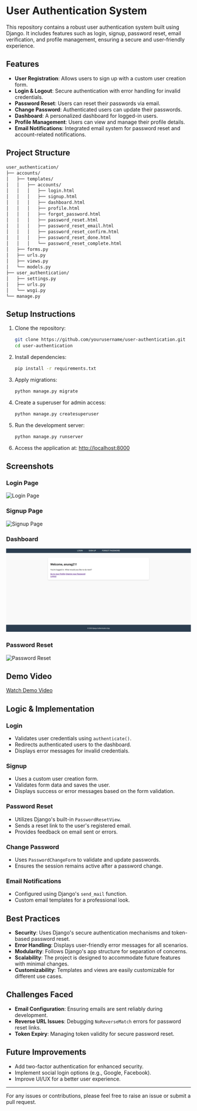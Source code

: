 # User Authentication System

This repository contains a robust user authentication system built using Django. It includes features such as login, signup, password reset, email verification, and profile management, ensuring a secure and user-friendly experience.

## Features

- **User Registration**: Allows users to sign up with a custom user creation form.
- **Login & Logout**: Secure authentication with error handling for invalid credentials.
- **Password Reset**: Users can reset their passwords via email.
- **Change Password**: Authenticated users can update their passwords.
- **Dashboard**: A personalized dashboard for logged-in users.
- **Profile Management**: Users can view and manage their profile details.
- **Email Notifications**: Integrated email system for password reset and account-related notifications.

## Project Structure

```
user_authentication/
├── accounts/
│   ├── templates/
│   │   ├── accounts/
│   │   │   ├── login.html
│   │   │   ├── signup.html
│   │   │   ├── dashboard.html
│   │   │   ├── profile.html
│   │   │   ├── forgot_password.html
│   │   │   ├── password_reset.html
│   │   │   ├── password_reset_email.html
│   │   │   ├── password_reset_confirm.html
│   │   │   ├── password_reset_done.html
│   │   │   └── password_reset_complete.html
│   ├── forms.py
│   ├── urls.py
│   ├── views.py
│   └── models.py
├── user_authentication/
│   ├── settings.py
│   ├── urls.py
│   └── wsgi.py
└── manage.py
```

## Setup Instructions

1. Clone the repository:
   ```bash
   git clone https://github.com/yourusername/user-authentication.git
   cd user-authentication
   ```

2. Install dependencies:
   ```bash
   pip install -r requirements.txt
   ```

3. Apply migrations:
   ```bash
   python manage.py migrate
   ```

4. Create a superuser for admin access:
   ```bash
   python manage.py createsuperuser
   ```

5. Run the development server:
   ```bash
   python manage.py runserver
   ```

6. Access the application at:
   [http://localhost:8000](http://localhost:8000)

## Screenshots

### Login Page
![Login Page](screenshots/login_page.png)

### Signup Page
![Signup Page](screenshots/signup_page.png)

### Dashboard
![Dashboard](screenshots/dashboard.png)

### Password Reset
![Password Reset](screenshots/password_reset.png)

## Demo Video

[Watch Demo Video](demo/demo_video.mp4)

## Logic & Implementation

### Login
- Validates user credentials using `authenticate()`.
- Redirects authenticated users to the dashboard.
- Displays error messages for invalid credentials.

### Signup
- Uses a custom user creation form.
- Validates form data and saves the user.
- Displays success or error messages based on the form validation.

### Password Reset
- Utilizes Django's built-in `PasswordResetView`.
- Sends a reset link to the user's registered email.
- Provides feedback on email sent or errors.

### Change Password
- Uses `PasswordChangeForm` to validate and update passwords.
- Ensures the session remains active after a password change.

### Email Notifications
- Configured using Django's `send_mail` function.
- Custom email templates for a professional look.

## Best Practices

- **Security**: Uses Django's secure authentication mechanisms and token-based password reset.
- **Error Handling**: Displays user-friendly error messages for all scenarios.
- **Modularity**: Follows Django's app structure for separation of concerns.
- **Scalability**: The project is designed to accommodate future features with minimal changes.
- **Customizability**: Templates and views are easily customizable for different use cases.

## Challenges Faced

- **Email Configuration**: Ensuring emails are sent reliably during development.
- **Reverse URL Issues**: Debugging `NoReverseMatch` errors for password reset links.
- **Token Expiry**: Managing token validity for secure password reset.

## Future Improvements

- Add two-factor authentication for enhanced security.
- Implement social login options (e.g., Google, Facebook).
- Improve UI/UX for a better user experience.


---

For any issues or contributions, please feel free to raise an issue or submit a pull request.

